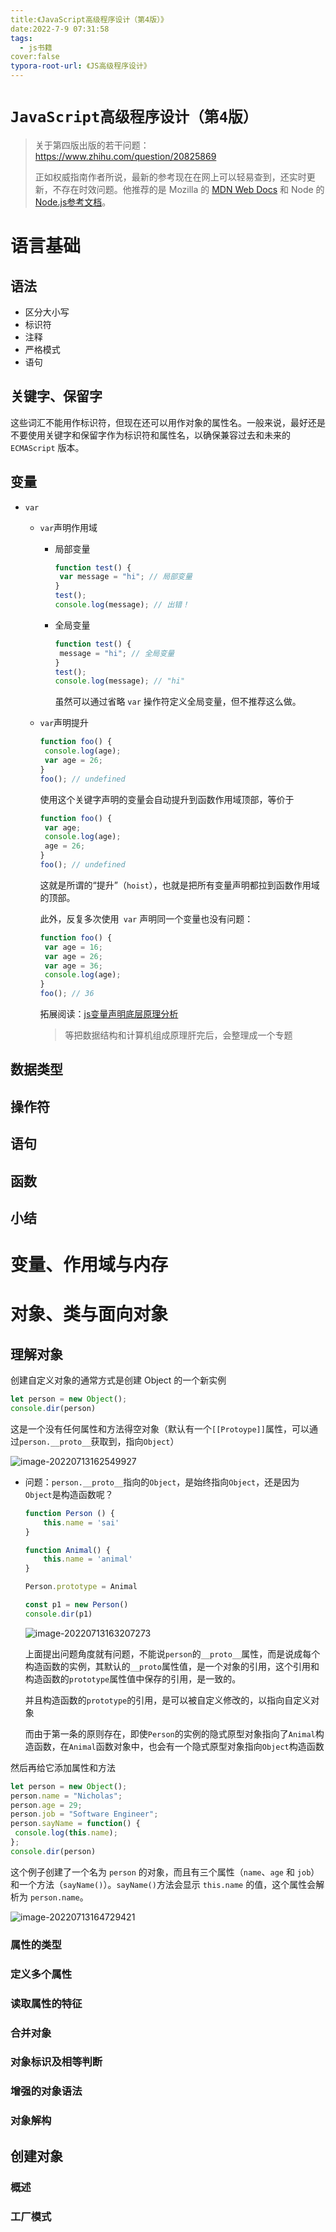 ```yaml
---
title:《JavaScript高级程序设计（第4版）》
date:2022-7-9 07:31:58
tags:
  - js书籍
cover:false
typora-root-url: 《JS高级程序设计》
---
```




# `JavaScript高级程序设计（第4版）`

> 关于第四版出版的若干问题：https://www.zhihu.com/question/20825869
>
> 正如权威指南作者所说，最新的参考现在在网上可以轻易查到，还实时更新，不存在时效问题。他推荐的是 Mozilla 的 [MDN Web Docs](https://link.zhihu.com/?target=https%3A//wiki.developer.mozilla.org/zh-CN/) 和 Node 的 [Node.js参考文档](https://link.zhihu.com/?target=http%3A//nodejs.org/api)。

# 语言基础

## 语法

- 区分大小写
- 标识符
- 注释
- 严格模式
- 语句

## 关键字、保留字

这些词汇不能用作标识符，但现在还可以用作对象的属性名。一般来说，最好还是不要使用关键字和保留字作为标识符和属性名，以确保兼容过去和未来的 `ECMAScript` 版本。

## 变量

- `var`

  - `var`声明作用域

    - 局部变量

      ```js
      function test() { 
       var message = "hi"; // 局部变量
      } 
      test(); 
      console.log(message); // 出错！
      ```

    - 全局变量

      ```js
      function test() { 
       message = "hi"; // 全局变量
      } 
      test(); 
      console.log(message); // "hi"
      ```

      虽然可以通过省略 `var` 操作符定义全局变量，但不推荐这么做。

  - `var`声明提升

    ```js
    function foo() { 
     console.log(age); 
     var age = 26; 
    } 
    foo(); // undefined
    ```

    使用这个关键字声明的变量会自动提升到函数作用域顶部，等价于

    ```js
    function foo() { 
     var age; 
     console.log(age); 
     age = 26; 
    } 
    foo(); // undefined
    ```

    这就是所谓的“提升”（`hoist`），也就是把所有变量声明都拉到函数作用域的顶部。

    此外，反复多次使用` var` 声明同一个变量也没有问题：

    ```js
    function foo() { 
     var age = 16; 
     var age = 26; 
     var age = 36; 
     console.log(age); 
    } 
    foo(); // 36
    ```

    拓展阅读：[js变量声明底层原理分析](https://blog.csdn.net/brokenkay/article/details/107243640)

    > 等把数据结构和计算机组成原理肝完后，会整理成一个专题

## 数据类型

## 操作符

## 语句

## 函数

## 小结

# 变量、作用域与内存



# 对象、类与面向对象

## 理解对象

创建自定义对象的通常方式是创建 Object 的一个新实例

```js
let person = new Object();
console.dir(person)
```

这是一个没有任何属性和方法得空对象（默认有一个`[[Protoype]]`属性，可以通过`person.__proto__`获取到，指向`Object`）

![image-20220713162549927](image-20220713162549927-16577007533111.png)

- 问题：`person.__proto__`指向的`Object`，是始终指向`Object`，还是因为`Object`是构造函数呢？

  ```js
  function Person () {
      this.name = 'sai'
  }
  
  function Animal() {
      this.name = 'animal'
  }
  
  Person.prototype = Animal
  
  const p1 = new Person()
  console.dir(p1)
  ```

  ![image-20220713163207273](image-20220713163207273.png)

  上面提出问题角度就有问题，不能说`person`的`__proto__`属性，而是说成每个构造函数的实例，其默认的`__proto`属性值，是一个对象的引用，这个引用和构造函数的`prototype`属性值中保存的引用，是一致的。

  并且构造函数的`prototype`的引用，是可以被自定义修改的，以指向自定义对象

  而由于第一条的原则存在，即使`Person`的实例的隐式原型对象指向了`Animal`构造函数，在`Animal`函数对象中，也会有一个隐式原型对象指向`Object`构造函数

然后再给它添加属性和方法

```js
let person = new Object(); 
person.name = "Nicholas"; 
person.age = 29; 
person.job = "Software Engineer"; 
person.sayName = function() { 
 console.log(this.name); 
};
console.dir(person)
```

这个例子创建了一个名为 `person` 的对象，而且有三个属性（`name`、`age` 和 `job`）和一个方法（`sayName()`）。`sayName()`方法会显示 `this.name` 的值，这个属性会解析为 `person.name`。

![image-20220713164729421](image-20220713164729421.png)

### 属性的类型



### 定义多个属性



### 读取属性的特征



### 合并对象



### 对象标识及相等判断



### 增强的对象语法



### 对象解构



## 创建对象

### 概述

### 工厂模式